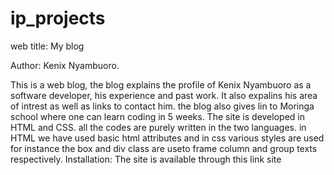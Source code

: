 # ip_projects
web title: My blog

Author: Kenix Nyambuoro.

This is a web blog, the blog explains the profile of Kenix Nyambuoro as a software developer, 
his experience and past work.
It also expalins his area of intrest as well as links to contact him. the blog also
gives lin to Moringa school where one can learn coding in 5 weeks. The site is developed
in HTML and CSS. all the codes are purely written in the two languages.
in HTML we have used basic html attributes and in css various styles are used for instance
the box and div class are useto frame column and group texts respectively.
Installation: The site is available through this link site
